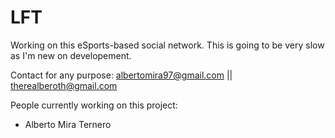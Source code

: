 # LFT

Working on this eSports-based social network.
This is going to be very slow as I'm new on developement.

Contact for any purpose: albertomira97@gmail.com || therealberoth@gmail.com

People currently working on this project:
- Alberto Mira Ternero
